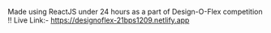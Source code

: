 Made using ReactJS under 24 hours as a part of Design-O-Flex competition !!
Live Link:-
https://designoflex-21bps1209.netlify.app


